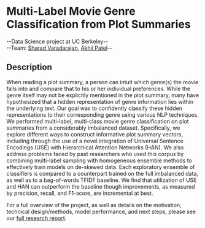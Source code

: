 # Multi-Label Movie Genre Classification from Plot Summaries

--Data Science project at UC Berkeley--  
--Team: [Sharad Varadarajan](https://www.linkedin.com/in/sharadv/), [Akhil Patel](https://www.linkedin.com/in/akhil-patel-b4431639/)--  

Description
---------

When reading a plot summary, a person can intuit which genre(s) the movie falls into and compare that to his or her individual preferences. While the genre itself may not be explicitly mentioned in the plot summary, many have hypothesized that a hidden representation of genre information lies within the underlying text. Our goal was to confidently classify these hidden representations to their corresponding genre using various NLP techniques. We performed multi-label, multi-class movie genre classification on plot summaries from a considerably imbalanced dataset. Specifically, we explore different ways to construct informative plot summary vectors, including through the use of a novel integration of Universal Sentence Encodings (USE) with Hierarchical Attention Networks (HAN). We also address problems faced by past researchers who used this corpus by combining multi-label sampling with homogeneous ensemble methods to effectively train models on de-skewed data. Each exploratory ensemble of classifiers is compared to a counterpart trained on the full imbalanced data, as well as to a bag-of-words TFIDF baseline. We find that utilization of USE and HAN can outperform the baseline though improvements, as measured by precision, recall, and F1-score, are incremental at best.

For a full overview of the project, as well as details on the motivation, technical design/methods, model performance, and next steps, please see our [full research report](https://github.com/sharadv99/w266-Multi-Label-Genre-Classification/blob/master/Multi-Label%20Movie%20Genre%20Classification%20from%20Plot%20Summaries.pdf).

